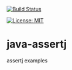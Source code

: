 [![Build Status](https://travis-ci.org/claudioaltamura/java-assertj.svg?branch=master)](https://travis-ci.org/claudioaltamura/java-assertj)

[![License: MIT](https://img.shields.io/badge/License-MIT-yellow.svg)](https://opensource.org/licenses/MIT)

# java-assertj
assertj examples
